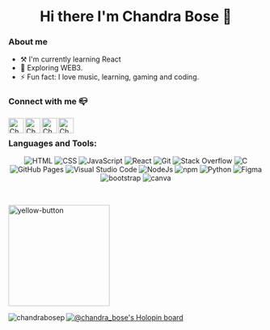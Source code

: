 
<h1 align="center">Hi there I'm Chandra Bose 👋</h1>

### About me

-  ⚒ I'm currently learning React
- 🌈 Exploring WEB3.
- ⚡ Fun fact: I love music, learning, gaming and coding.

### Connect with me 📪 

 <a href="https://www.linkedin.com/in/chandra-bose-p-52b463248/1">
    <img align="left" alt="Chandra_Bose.p | Linkedin" width="30px" src="https://github.com/TheDudeThatCode/TheDudeThatCode/blob/master/Assets/Linkedin.svg" />
  </a>

  <a href="https://twitter.com/Chandra_Bose31">
    <img align="left" alt="Chandra_Bose.p | Twitter" width="30px" src="https://github.com/TheDudeThatCode/TheDudeThatCode/blob/master/Assets/Twitter.svg" />
  </a>
  <a href="https://www.instagram.com/chandra_bose.p/">
    <img align="left" alt="Chandra_Bose.p | Instagram" width="30px" src="https://github.com/TheDudeThatCode/TheDudeThatCode/blob/master/Assets/Instagram.svg" />
  </a>
  <a href="mailto:chandrabosep3112@gmail.com">
    <img align="left" alt="Chandra_Bose.p | Gmail" width="30px" src="https://github.com/TheDudeThatCode/TheDudeThatCode/blob/master/Assets/Gmail.svg" />
  </a>
<br />


### Languages and Tools:

<p align="center">

<img alt="HTML" src="https://img.shields.io/badge/HTML%20-%23E34F26.svg?logo=html5&logoColor=white">
<img alt="CSS" src="https://img.shields.io/badge/CSS%20-%231572B6.svg?logo=css3&logoColor=white">
<img alt="JavaScript" src="https://img.shields.io/badge/JavaScript%20-%23F7DF1E.svg?logo=javascript&logoColor=black">
<img alt="React" src="https://img.shields.io/badge/React%20-%2320232a.svg?logo=react&logoColor=%2361DAFB">
<img alt="Git" src="https://img.shields.io/badge/Git%20-%23F05033.svg?logo=git&logoColor=white">
<img alt="Stack Overflow" src="https://img.shields.io/badge/-Stack%20Overflow-FE7A16?logo=stack-overflow&logoColor=white">
<img alt="C" src="https://img.shields.io/badge/C%20-%232370ED.svg?logo=c&logoColor=white">
<img alt="GitHub Pages" src="https://img.shields.io/badge/GitHub%20Pages-%23327FC7.svg?logo=github&logoColor=white">
<img alt="Visual Studio Code" src="https://img.shields.io/badge/Visual%20Studio%20Code-0078d7.svg?logo=visual-studio-code&logoColor=white">
<img alt="NodeJs" src="https://img.shields.io/badge/Node.js-339933?style=for-the-badge&logo=nodedotjs&logoColor=white" />
<img alt="npm" src="https://img.shields.io/badge/npm-CB3837?style=for-the-badge&logo=npm&logoColor=white">
<img alt="Python" src="https://img.shields.io/badge/Python-3776AB?style=for-the-badge&logo=python&logoColor=white">
<img alt="Figma" src="https://img.shields.io/badge/Figma-F24E1E?style=for-the-badge&logo=figma&logoColor=white">
<img alt="bootstrap" src="https://img.shields.io/badge/Bootstrap-563D7C?style=for-the-badge&logo=bootstrap&logoColor=white">
<img alt="canva" src="https://img.shields.io/badge/Canva-%2300C4CC.svg?&style=for-the-badge&logo=Canva&logoColor=white">
</p>

<br />

<a href="https://www.buymeacoffee.com/chandrabose" target="_blank"><img width="200" alt="yellow-button" src="https://user-images.githubusercontent.com/70272542/198683761-c04a9ebb-6ab8-4f56-858d-1231e5f81bb3.png"></a>


<p><img align="left" src="https://github-readme-stats.vercel.app/api/top-langs?username=chandrabosep&show_icons=true&locale=en&layout=compact" alt="chandrabosep" /></p>



[![@chandra_bose's Holopin board](https://holopin.me/chandra_bose)](https://holopin.io/@chandra_bose)


